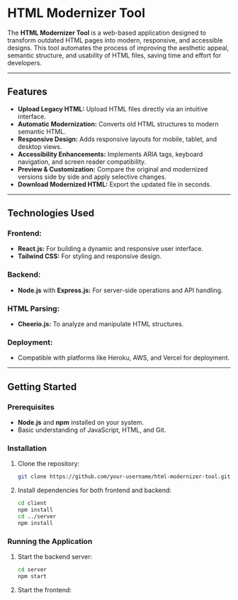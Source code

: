 # HTML Modernizer Tool

The **HTML Modernizer Tool** is a web-based application designed to transform outdated HTML pages into modern, responsive, and accessible designs. This tool automates the process of improving the aesthetic appeal, semantic structure, and usability of HTML files, saving time and effort for developers.

---

## **Features**
- **Upload Legacy HTML:** Upload HTML files directly via an intuitive interface.
- **Automatic Modernization:** Converts old HTML structures to modern semantic HTML.
- **Responsive Design:** Adds responsive layouts for mobile, tablet, and desktop views.
- **Accessibility Enhancements:** Implements ARIA tags, keyboard navigation, and screen reader compatibility.
- **Preview & Customization:** Compare the original and modernized versions side by side and apply selective changes.
- **Download Modernized HTML:** Export the updated file in seconds.

---

## **Technologies Used**
### **Frontend:**
- **React.js:** For building a dynamic and responsive user interface.
- **Tailwind CSS:** For styling and responsive design.

### **Backend:**
- **Node.js** with **Express.js:** For server-side operations and API handling.

### **HTML Parsing:**
- **Cheerio.js:** To analyze and manipulate HTML structures.

### **Deployment:**
- Compatible with platforms like Heroku, AWS, and Vercel for deployment.

---

## **Getting Started**

### **Prerequisites**
- **Node.js** and **npm** installed on your system.
- Basic understanding of JavaScript, HTML, and Git.

### **Installation**
1. Clone the repository:
   ```bash
   git clone https://github.com/your-username/html-modernizer-tool.git
   ```

2. Install dependencies for both frontend and backend:
   ```bash
   cd client
   npm install
   cd ../server
   npm install
   ```

### **Running the Application**
1. Start the backend server:
   ```bash
   cd server
   npm start
   ```
2. Start the frontend:


